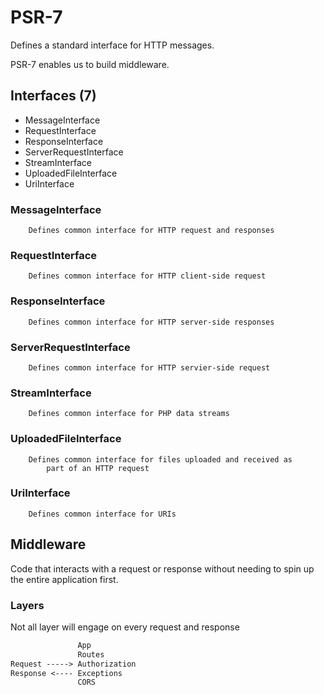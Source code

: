 # PSR-7

Defines a standard interface for HTTP messages.

PSR-7 enables us to build middleware.

## Interfaces (7)

* MessageInterface
* RequestInterface
* ResponseInterface
* ServerRequestInterface
* StreamInterface
* UploadedFileInterface
* UriInterface

### MessageInterface

```text
    Defines common interface for HTTP request and responses
```

### RequestInterface

```text
    Defines common interface for HTTP client-side request
```

### ResponseInterface

```text
    Defines common interface for HTTP server-side responses
```

### ServerRequestInterface

```text
    Defines common interface for HTTP servier-side request
```

### StreamInterface

```text
    Defines common interface for PHP data streams
```

### UploadedFileInterface

```text
    Defines common interface for files uploaded and received as
        part of an HTTP request
```

### UriInterface

```text
    Defines common interface for URIs
```

## Middleware

Code that interacts with a request or response
    without needing to spin up the entire application first.

### Layers

Not all layer will engage on every request and response

```txt
               App
               Routes
Request -----> Authorization
Response <---- Exceptions
               CORS

```
